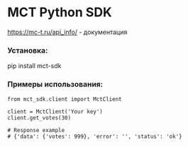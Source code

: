 # MCT Python SDK 
https://mc-t.ru/api_info/ - документация

### Установка:
pip install mct-sdk

### Примеры использования:
```pythonstub
from mct_sdk.client import MctClient

client = MctClient('Your key')
client.get_votes(30)

# Response example
# {'data': {'votes': 999}, 'error': '', 'status': 'ok'}
```
